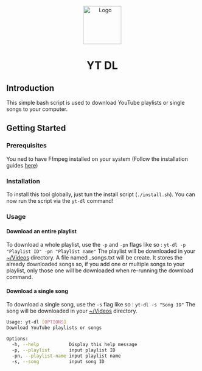 
<br/>
<div align="center">
  <img src="https://www.logo.wine/a/logo/YouTube/YouTube-Icon-Full-Color-Logo.wine.svg" alt="Logo" height="100">
  <h1 align="center">YT DL</h1>
</div>

## Introduction
This simple bash script is used to download YouTube playlists or single songs to your computer.

## Getting Started
### Prerequisites
You ned to have Ffmpeg installed on your system (Follow the installation guides [here](https://www.ffmpeg.org/download.html))

### Installation
To install this tool globally, just tun the install script (`./install.sh`). You can now run the script via the `yt-dl` command!

### Usage
#### Download an entire playlist
To download a whole playlist, use the `-p` and `-pn` flags like so :
`yt-dl -p "Playlist ID" -pn "Playlist name"`
The playlist will be downloaded in your [~/Videos](~/Videos) directory.
A file named _songs.txt will be create. It stores the already downloaded songs so, if you add one or multiple songs to your playlist, only those one will be downloaded when re-running the download command.

#### Download a single song
To download a single song, use the `-s` flag like so :
`yt-dl -s "Song ID"`
The song will be downloaded in your [~/Videos](~/Videos) directory.



```sh
Usage: yt-dl [OPTIONS]
Download YouTube playlists or songs

Options:
  -h, --help           Display this help message
  -p, --playlist       input playlist ID
  -pn, --playlist-name input playlist name
  -s, --song           input song ID
```
